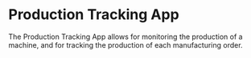 # Production Tracking App

The Production Tracking App allows for monitoring the production of a machine, and for tracking the production of each manufacturing order.
